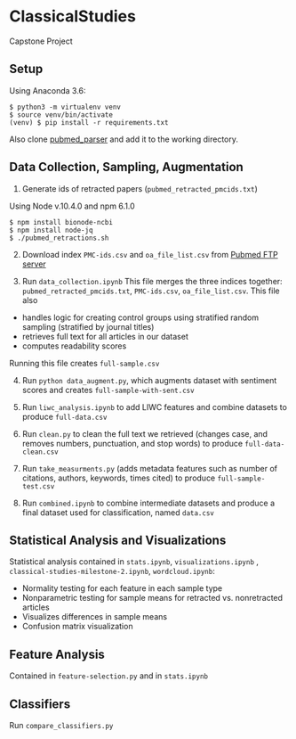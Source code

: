 
# ClassicalStudies
Capstone Project

## Setup
Using Anaconda 3.6:

```
$ python3 -m virtualenv venv
$ source venv/bin/activate
(venv) $ pip install -r requirements.txt
```

Also clone [pubmed_parser](https://github.com/titipata/pubmed_parser) and add it to the working directory.

## Data Collection, Sampling, Augmentation
1. Generate ids of retracted papers (`pubmed_retracted_pmcids.txt`)

Using Node v.10.4.0 and npm 6.1.0

```
$ npm install bionode-ncbi
$ npm install node-jq
$ ./pubmed_retractions.sh
```

2. Download index `PMC-ids.csv` and `oa_file_list.csv` from [Pubmed FTP server](https://ftp.ncbi.nlm.nih.gov/pub/pmc/)

3. Run `data_collection.ipynb`
This file merges the three indices together:  `pubmed_retracted_pmcids.txt`, `PMC-ids.csv`, `oa_file_list.csv`.
This file also 
* handles logic for creating control groups using stratified random sampling (stratified by journal titles)
* retrieves full text for all articles in our dataset
* computes readability scores

Running this file creates `full-sample.csv`

4. Run `python data_augment.py`, which augments dataset with sentiment scores and creates `full-sample-with-sent.csv`

5. Run `liwc_analysis.ipynb` to add LIWC features and combine datasets to produce `full-data.csv`

6. Run `clean.py` to clean the full text we retrieved (changes case, and removes numbers, punctuation, and stop words) to produce `full-data-clean.csv`

7. Run `take_measurments.py` (adds metadata features such as number of citations, authors, keywords, times cited) to produce `full-sample-test.csv`

8. Run `combined.ipynb` to combine intermediate datasets and produce a final dataset used for classification, named `data.csv` 

## Statistical Analysis and Visualizations
 Statistical analysis contained in `stats.ipynb`, `visualizations.ipynb` , `classical-studies-milestone-2.ipynb`, `wordcloud.ipynb`:
* Normality testing for each feature in each sample type
* Nonparametric testing for sample means for retracted vs. nonretracted articles
* Visualizes differences in sample means
* Confusion matrix visualization

## Feature Analysis
Contained in `feature-selection.py` and in `stats.ipynb`

## Classifiers
Run `compare_classifiers.py`

